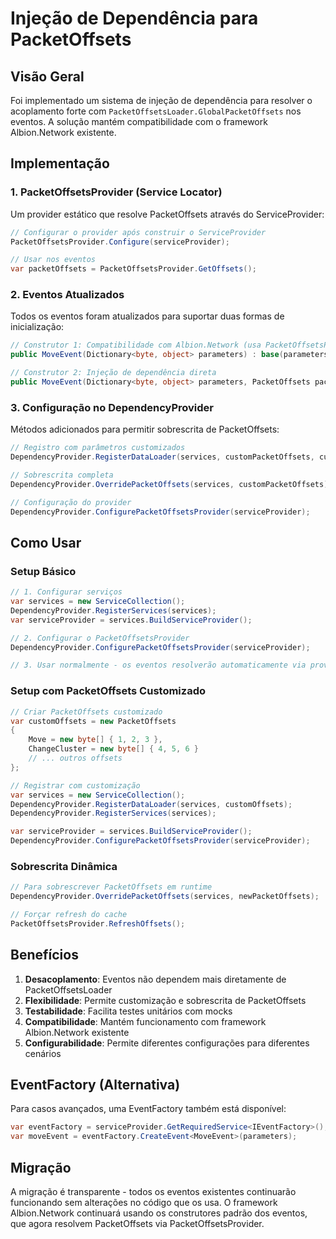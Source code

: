 # Injeção de Dependência para PacketOffsets

## Visão Geral

Foi implementado um sistema de injeção de dependência para resolver o acoplamento forte com `PacketOffsetsLoader.GlobalPacketOffsets` nos eventos. A solução mantém compatibilidade com o framework Albion.Network existente.

## Implementação

### 1. PacketOffsetsProvider (Service Locator)

Um provider estático que resolve PacketOffsets através do ServiceProvider:

```csharp
// Configurar o provider após construir o ServiceProvider
PacketOffsetsProvider.Configure(serviceProvider);

// Usar nos eventos
var packetOffsets = PacketOffsetsProvider.GetOffsets();
```

### 2. Eventos Atualizados

Todos os eventos foram atualizados para suportar duas formas de inicialização:

```csharp
// Construtor 1: Compatibilidade com Albion.Network (usa PacketOffsetsProvider)
public MoveEvent(Dictionary<byte, object> parameters) : base(parameters)

// Construtor 2: Injeção de dependência direta
public MoveEvent(Dictionary<byte, object> parameters, PacketOffsets packetOffsets) : base(parameters)
```

### 3. Configuração no DependencyProvider

Métodos adicionados para permitir sobrescrita de PacketOffsets:

```csharp
// Registro com parâmetros customizados
DependencyProvider.RegisterDataLoader(services, customPacketOffsets, customPacketIndexes);

// Sobrescrita completa
DependencyProvider.OverridePacketOffsets(services, customPacketOffsets);

// Configuração do provider
DependencyProvider.ConfigurePacketOffsetsProvider(serviceProvider);
```

## Como Usar

### Setup Básico

```csharp
// 1. Configurar serviços
var services = new ServiceCollection();
DependencyProvider.RegisterServices(services);
var serviceProvider = services.BuildServiceProvider();

// 2. Configurar o PacketOffsetsProvider
DependencyProvider.ConfigurePacketOffsetsProvider(serviceProvider);

// 3. Usar normalmente - os eventos resolverão automaticamente via provider
```

### Setup com PacketOffsets Customizado

```csharp
// Criar PacketOffsets customizado
var customOffsets = new PacketOffsets
{
    Move = new byte[] { 1, 2, 3 },
    ChangeCluster = new byte[] { 4, 5, 6 }
    // ... outros offsets
};

// Registrar com customização
var services = new ServiceCollection();
DependencyProvider.RegisterDataLoader(services, customOffsets);
DependencyProvider.RegisterServices(services);

var serviceProvider = services.BuildServiceProvider();
DependencyProvider.ConfigurePacketOffsetsProvider(serviceProvider);
```

### Sobrescrita Dinâmica

```csharp
// Para sobrescrever PacketOffsets em runtime
DependencyProvider.OverridePacketOffsets(services, newPacketOffsets);

// Forçar refresh do cache
PacketOffsetsProvider.RefreshOffsets();
```

## Benefícios

1. **Desacoplamento**: Eventos não dependem mais diretamente de PacketOffsetsLoader
2. **Flexibilidade**: Permite customização e sobrescrita de PacketOffsets
3. **Testabilidade**: Facilita testes unitários com mocks
4. **Compatibilidade**: Mantém funcionamento com framework Albion.Network existente
5. **Configurabilidade**: Permite diferentes configurações para diferentes cenários

## EventFactory (Alternativa)

Para casos avançados, uma EventFactory também está disponível:

```csharp
var eventFactory = serviceProvider.GetRequiredService<IEventFactory>();
var moveEvent = eventFactory.CreateEvent<MoveEvent>(parameters);
```

## Migração

A migração é transparente - todos os eventos existentes continuarão funcionando sem alterações no código que os usa. O framework Albion.Network continuará usando os construtores padrão dos eventos, que agora resolvem PacketOffsets via PacketOffsetsProvider.
